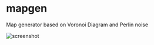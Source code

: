 # mapgen

Map generator based on Voronoi Diagram and Perlin noise

![screenshot](https://raw.githubusercontent.com/averrin/mapgen/master/mapgen_sc.png)
